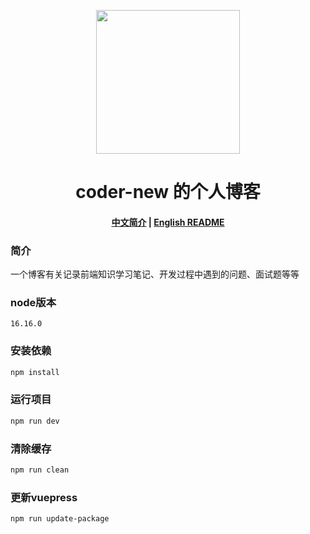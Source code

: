 <p align="center">
  <img width="230" src="./.vuepress/public/logo.svg" style="text-align: center; ">
</p>
<h1 align="center">coder-new 的个人博客</h1>

<h4 align="center">

[中文简介](README-zh.md) | [English README](README.md)

</h4>

### 简介

​ 一个博客有关记录前端知识学习笔记、开发过程中遇到的问题、面试题等等

### node版本

```text
16.16.0
```

### 安装依赖

```bash
npm install
```

### 运行项目

```bash
npm run dev
```

### 清除缓存

```bash
npm run clean
```

### 更新vuepress

```bash
npm run update-package
```
